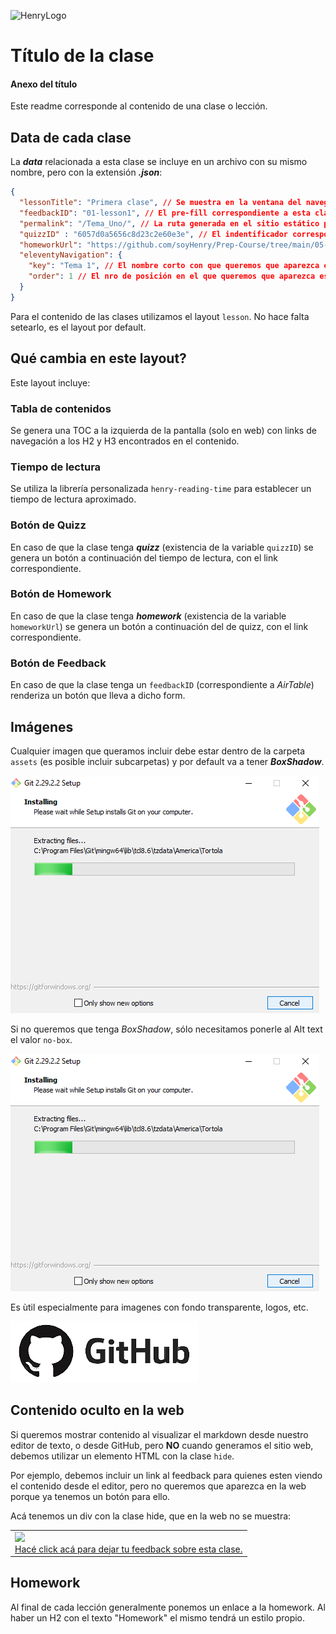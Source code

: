 ![HenryLogo](https://d31uz8lwfmyn8g.cloudfront.net/Assets/logo-henry-white-lg.png)

<!-- el logo de Henry se oculta en el build -->

# Título de la clase

#### Anexo del título

Este readme corresponde al contenido de una clase o lección.

## Data de cada clase

La ***data*** relacionada a esta clase se incluye en un archivo con su mismo nombre, pero con la extensión ***.json***:

```json
{
  "lessonTitle": "Primera clase", // Se muestra en la ventana del navegador y en la navbar.
  "feedbackID": "01-lesson1", // El pre-fill correspondiente a esta clase para el form de airtable (opcional).
  "permalink": "/Tema_Uno/", // La ruta generada en el sitio estático para esta clase.
  "quizzID" : "6057d0a5656c8d23c2e60e3e", // El indentificador correspondiente al quizz de la  clase actual (opcional).
  "homeworkUrl": "https://github.com/soyHenry/Prep-Course/tree/main/05-JS-IV/homework", // La ruta a la carpeta del homework correspondiente a esta clase, en GitHub (opcional).
  "eleventyNavigation": {
    "key": "Tema 1", // El nombre corto con que queremos que aparezca en la nav esta clase.
    "order": 1 // El nro de posición en el que queremos que aparezca esta clase en la nav.
  }
}
```

Para el contenido de las clases utilizamos el layout `lesson`. No hace falta setearlo, es el layout por default.

## Qué cambia en este layout?

Este layout incluye:

### Tabla de contenidos

Se genera una TOC a la izquierda de la pantalla (solo en web) con links de navegación a los H2 y H3 encontrados en el contenido.

### Tiempo de lectura

Se utiliza la librería personalizada `henry-reading-time` para establecer un tiempo de lectura aproximado.

### Botón de Quizz

En caso de que la clase tenga ***quizz*** (existencia de la variable `quizzID`) se genera un botón a continuación del tiempo de lectura, con el link correspondiente.

### Botón de Homework

En caso de que la clase tenga ***homework*** (existencia de la variable `homeworkUrl`) se genera un botón a continuación del de quizz, con el link correspondiente.

### Botón de Feedback

En caso de que la clase tenga un `feedbackID` (correspondiente a *AirTable*) renderiza un botón que lleva a dicho form.

## Imágenes

Cualquier imagen que queramos incluir debe estar dentro de la carpeta `assets` (es posible incluir subcarpetas) y por default va a tener **_BoxShadow_**.

![unaImagenConBoxShadow](/_src/assets/1.png)

Si no queremos que tenga _BoxShadow_, sólo necesitamos ponerle al Alt text el valor `no-box`.

![no-box](/_src/assets/1.png)

Es ùtil especialmente para imagenes con fondo transparente, logos, etc.

![no-box](/_src/assets/2.png)

## Contenido oculto en la web

Si queremos mostrar contenido al visualizar el markdown desde nuestro editor de texto, o desde GitHub, pero **NO** cuando generamos el sitio web, debemos utilizar un elemento HTML con la clase `hide`.

Por ejemplo, debemos incluir un link al feedback para quienes esten viendo el contenido desde el editor, pero no queremos que aparezca en la web porque ya tenemos un botón para ello.

Acá tenemos un div con la clase hide, que en la web no se muestra:

<table class="hide" width="100%" style='table-layout:fixed;'>
  <tr>
    <td>
      <a href="https://airtable.com/shrSzEYT4idEFGB8d?prefill_clase=05-JS-IV">
        <img src="https://static.thenounproject.com/png/204643-200.png" width="100"/>
        <br>
        Hacé click acá para dejar tu feedback sobre esta clase.
      </a>
    </td>
  </tr>
</table>

## Homework

Al final de cada lección generalmente ponemos un enlace a la homework. Al haber un H2 con el texto "Homework" el mismo tendrá un estilo propio.
